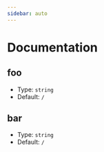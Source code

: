 ```yaml
---
sidebar: auto
---
```


# Documentation

## foo

- Type: `string`
- Default: `/`

## bar

- Type: `string`
- Default: `/`

